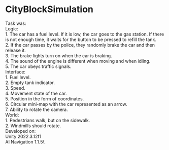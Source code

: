 # CityBlockSimulation
Task was:\
  Logic:\
    1. The car has a fuel level. If it is low, the car goes to the gas station. If there is not enough time, it waits for the button to be pressed to refill the tank.\
    2. If the car passes by the police, they randomly brake the car and then release it.\
    3. The brake lights turn on when the car is braking.\
    4. The sound of the engine is different when moving and when idling.\
    5. The car obeys traffic signals.\
  Interface:\
    1. Fuel level.\
    2. Empty tank indicator.\
    3. Speed.\
    4. Movement state of the car.\
    5. Position in the form of coordinates.\
    6. Circular mini-map with the car represented as an arrow.\
    7. Ability to rotate the camera.\
  World:\
    1. Pedestrians walk, but on the sidewalk.\
    2. Windmills should rotate.\
  Developed on:\
  Unity 2022.3.12f1\
  AI Navigation 1.1.5\
